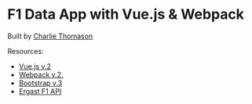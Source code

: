 # F1 Data App with Vue.js & Webpack

Built by [Charlie Thomason](http://charliethomason.com/code/)

Resources:
* [Vue.js v.2](https://vuejs.org/v2/guide/)
* [Webpack v.2.](https://webpack.js.org/)
* [Bootstrap v.3](https://getbootstrap.com/docs/3.3/)
* [Ergast F1 API](http://ergast.com/mrd/)